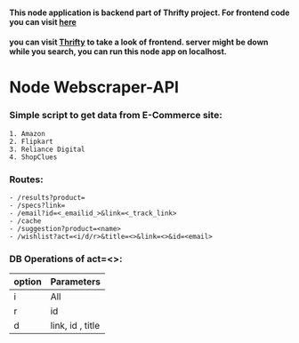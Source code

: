 
#### This node application is backend part of Thrifty project. For frontend code you can visit [here](https://github.com/NaufilAsar/gpm-major-project.git) 
#### you can visit [Thrifty](https://thrifty-shopping-assistant.web.app) to take a look of frontend. server might be down while you search, you can run this node app on localhost.



# Node Webscraper-API

### Simple script to get data from E-Commerce site:
    1. Amazon
    2. Flipkart
    3. Reliance Digital
    4. ShopClues


### Routes: 
    - /results?product=
    - /specs?link=
	- /email?id=<_emailid_>&link=<_track_link>
	- /cache
	- /suggestion?product=<name>
	- /wishlist?act=<i/d/r>&title=<>&link=<>&id=<email>
		

### DB Operations of act=<>: 
| option | Parameters |
| ------ | ---------- |
| i | All |
| r | id |
| d | link, id , title |

